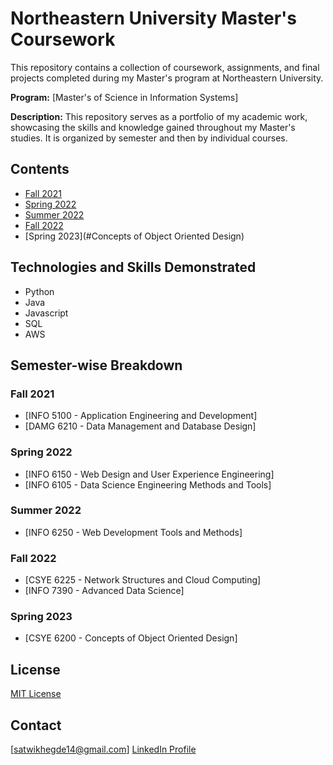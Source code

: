 # Northeastern University Master's Coursework

This repository contains a collection of coursework, assignments, and final projects completed during my Master's program at Northeastern University.

**Program:** [Master's of Science in Information Systems]

**Description:** This repository serves as a portfolio of my academic work, showcasing the skills and knowledge gained throughout my Master's studies. It is organized by semester and then by individual courses.

## Contents

- [Fall 2021](#fall-2021)
- [Spring 2022](#spring-2022)
- [Summer 2022](#summer-2022)
- [Fall 2022](#fall-2022)
- [Spring 2023](#Concepts of Object Oriented Design)

## Technologies and Skills Demonstrated

* Python
* Java
* Javascript
* SQL
* AWS

## Semester-wise Breakdown

### Fall 2021

* [INFO 5100 - Application Engineering and Development]
* [DAMG 6210 - Data Management and Database Design]

### Spring 2022

* [INFO 6150 - Web Design and User Experience Engineering]
* [INFO 6105 - Data Science Engineering Methods and Tools]

### Summer 2022

* [INFO 6250 - Web Development Tools and Methods]

### Fall 2022

* [CSYE 6225 - Network Structures and Cloud Computing]
* [INFO 7390 - Advanced Data Science]

### Spring 2023

* [CSYE 6200 - Concepts of Object Oriented Design]

## License

[MIT License](LICENSE)

## Contact

[satwikhegde14@gmail.com]
[LinkedIn Profile](https://www.linkedin.com/in/sathwikhegde/)